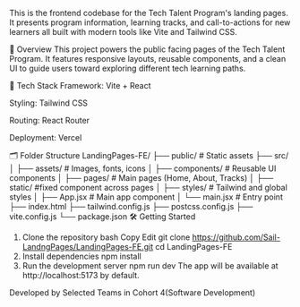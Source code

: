 This is the frontend codebase for the Tech Talent Program's landing pages. It presents program information, learning tracks, and call-to-actions for new learners all built with modern tools like Vite and Tailwind CSS.

🚀 Overview
This project powers the public facing pages of the Tech Talent Program. It features responsive layouts, reusable components, and a clean UI to guide users toward exploring different tech learning paths.

🧰 Tech Stack
Framework: Vite + React

Styling: Tailwind CSS

Routing: React Router 

Deployment:  Vercel 

🗂️ Folder Structure
LandingPages-FE/
├── public/              # Static assets
├── src/
│   ├── assets/          # Images, fonts, icons
│   ├── components/      # Reusable UI components
│   ├── pages/           # Main pages (Home, About, Tracks)
│   ├── static/          #fixed component across pages
│   ├── styles/          # Tailwind and global styles
│   ├── App.jsx          # Main app component
│   └── main.jsx         # Entry point
├── index.html
├── tailwind.config.js
├── postcss.config.js
├── vite.config.js
└── package.json
🛠️ Getting Started
1. Clone the repository
bash
Copy
Edit
git clone https://github.com/Sail-LandngPages/LandingPages-FE.git
cd LandingPages-FE
2. Install dependencies
npm install
3. Run the development server
npm run dev
The app will be available at http://localhost:5173 by default.

Developed by Selected Teams in Cohort 4(Software Development)
